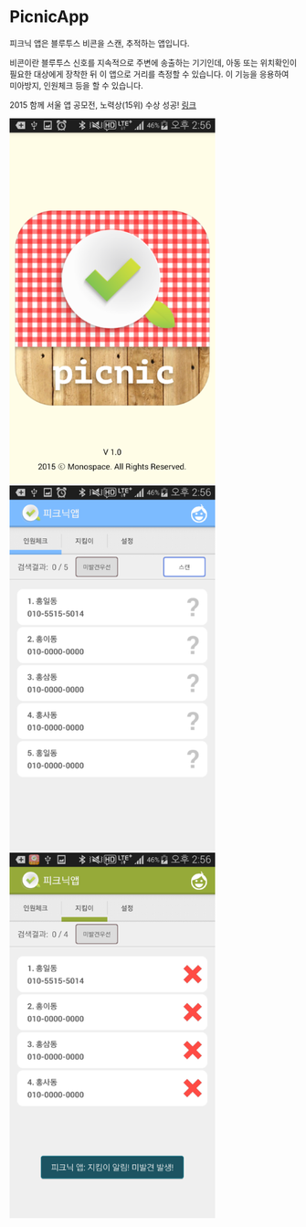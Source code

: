 
PicnicApp
=============

피크닉 앱은 블루투스 비콘을 스캔, 추적하는 앱입니다.

비콘이란 블루투스 신호를 지속적으로 주변에 송출하는 기기인데, 아동 또는 위치확인이 필요한 대상에게 장착한 뒤 이 앱으로 거리를 측정할 수 있습니다.
이 기능을 응용하여 미아방지, 인원체크 등을 할 수 있습니다.

2015 함께 서울 앱 공모전, 노력상(15위) 수상 성공! [링크][1]




<img src="website/image/splash.png" width="360" height="640" />

<img src="website/image/list1.png" width="360" height="640" />
<img src="website/image/list2.png" width="360" height="640" />


 [1]: https://mplatform.seoul.go.kr/w/wnpzcontestapp/selectPageListWnpzContestApp.do
 
